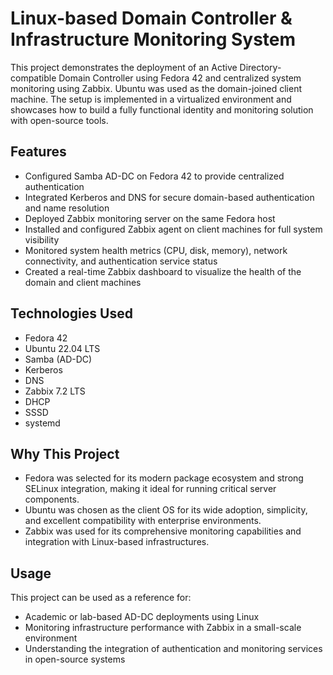 # Linux-based Domain Controller & Infrastructure Monitoring System

This project demonstrates the deployment of an Active Directory-compatible Domain Controller using Fedora 42 and centralized system monitoring using Zabbix. Ubuntu was used as the domain-joined client machine. The setup is implemented in a virtualized environment and showcases how to build a fully functional identity and monitoring solution with open-source tools.

## Features

- Configured Samba AD-DC on Fedora 42 to provide centralized authentication
- Integrated Kerberos and DNS for secure domain-based authentication and name resolution
- Deployed Zabbix monitoring server on the same Fedora host
- Installed and configured Zabbix agent on client machines for full system visibility
- Monitored system health metrics (CPU, disk, memory), network connectivity, and authentication service status
- Created a real-time Zabbix dashboard to visualize the health of the domain and client machines

## Technologies Used

- Fedora 42
- Ubuntu 22.04 LTS
- Samba (AD-DC)
- Kerberos
- DNS
- Zabbix 7.2 LTS
- DHCP
- SSSD
- systemd

## Why This Project

- Fedora was selected for its modern package ecosystem and strong SELinux integration, making it ideal for running critical server components.
- Ubuntu was chosen as the client OS for its wide adoption, simplicity, and excellent compatibility with enterprise environments.
- Zabbix was used for its comprehensive monitoring capabilities and integration with Linux-based infrastructures.

## Usage

This project can be used as a reference for:
- Academic or lab-based AD-DC deployments using Linux
- Monitoring infrastructure performance with Zabbix in a small-scale environment
- Understanding the integration of authentication and monitoring services in open-source systems

